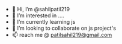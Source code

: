- 👋 Hi, I’m @sahilpatil219
- 👀 I’m interested in ....
- 🌱 I’m currently learning js
- 💞️ I’m looking to collaborate on js project's
- 📫  reach me @ patilsahil219@gmail.com

<!---
sahilpatil219/sahilpatil219 is a ✨ special ✨ repository because its `README.md` (this file) appears on your GitHub profile.
You can click the Preview link to take a look at your changes.
--->
